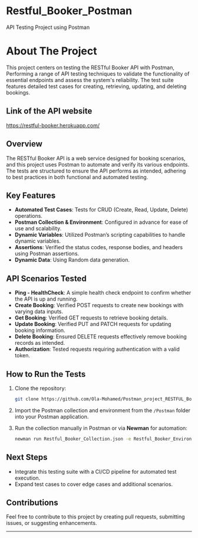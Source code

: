 # Restful_Booker_Postman
API Testing Project using Postman
# About The Project

This project centers on testing the RESTful Booker API with Postman, Performing a range of API testing techniques to validate the functionality of essential endpoints and assess the system's reliability. The test suite features detailed test cases for creating, retrieving, updating, and deleting bookings.

## Link of the API website
https://restful-booker.herokuapp.com/


## Overview

The RESTful Booker API is a web service designed for booking scenarios, and this project uses Postman to automate and verify its various endpoints. The tests are structured to ensure the API performs as intended, adhering to best practices in both functional and automated testing.

## Key Features

- **Automated Test Cases**: Tests for CRUD (Create, Read, Update, Delete) operations.
- **Postman Collection & Environment**: Configured in advance for ease of use and scalability.
- **Dynamic Variables**: Utilized Postman’s scripting capabilities to handle dynamic variables.
- **Assertions**: Verified the status codes, response bodies, and headers using Postman assertions.
- **Dynamic Data**: Using Random data generation.
  
## API Scenarios Tested

- **Ping - HealthCheck**: A simple health check endpoint to confirm whether the API is up and running.
- **Create Booking**: Verified POST requests to create new bookings with varying data inputs.
- **Get Booking**: Verified GET requests to retrieve booking details.
- **Update Booking**: Verified PUT and PATCH requests for updating booking information.
- **Delete Booking**: Ensured DELETE requests effectively remove booking records as intended.
- **Authorization**: Tested requests requiring authentication with a valid token.
  
## How to Run the Tests

1. Clone the repository:
   ```bash
   git clone https://github.com/Ola-Mohamed/Postman_project_RESTFUL_Booker.git
   ```

2. Import the Postman collection and environment from the `/Postman` folder into your Postman application.

3. Run the collection manually in Postman or via **Newman** for automation:
   ```bash
   newman run Restful_Booker_Collection.json -e Restful_Booker_Environment.json
   ```

## Next Steps

- Integrate this testing suite with a CI/CD pipeline for automated test execution.
- Expand test cases to cover edge cases and additional scenarios.
  
## Contributions

Feel free to contribute to this project by creating pull requests, submitting issues, or suggesting enhancements.

---
